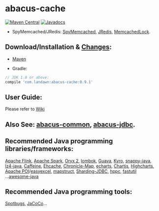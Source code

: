 # abacus-cache
 

[![Maven Central](https://img.shields.io/maven-central/v/com.landawn/abacus-cache.svg)](https://maven-badges.herokuapp.com/maven-central/com.landawn/abacus-cache/)
[![Javadocs](https://www.javadoc.io/badge/com.landawn/abacus-cache.svg)](https://www.javadoc.io/doc/com.landawn/abacus-cache)
 

* SpyMemcached/JRedis: 
[SpyMemcached](https://htmlpreview.github.io/?https://github.com/landawn/abacus-common/master/docs/SpyMemcached_view.html),
[JRedis](https://htmlpreview.github.io/?https://github.com/landawn/abacus-common/master/docs/JRedis_view.html), 
[MemcachedLock](https://htmlpreview.github.io/?https://github.com/landawn/abacus-common/master/docs/MemcachedLock_view.html).

## Download/Installation & [Changes](https://github.com/landawn/abacus-cache/blob/master/CHANGES.md):

* [Maven](http://search.maven.org/#search%7Cga%7C1%7Cg%3A%22com.landawn%22)

* Gradle:
```gradle
// JDK 1.8 or above:
compile 'com.landawn:abacus-cache:0.9.1'
```


## User Guide:
Please refer to [Wiki](https://github.com/landawn/abacus-cache/wiki)


## Also See: [abacus-common](https://github.com/landawn/abacus-common), [abacus-jdbc](https://github.com/landawn/abacus-jdbc).


## Recommended Java programming libraries/frameworks:
[Apache Flink](https://flink.apache.org/), 
[Apache Spark](https://spark.apache.org/), 
[Oryx 2](http://oryx.io/), 
[lombok](https://github.com/rzwitserloot/lombok), [Guava](https://github.com/google/guava), [Kyro](https://github.com/EsotericSoftware/kryo), [snappy-java](https://github.com/xerial/snappy-java), [lz4-java](https://github.com/lz4/lz4-java), [Caffeine](https://github.com/ben-manes/caffeine), [Ehcache](http://www.ehcache.org/), [Chronicle-Map](https://github.com/OpenHFT/Chronicle-Map), [echarts](https://github.com/apache/incubator-echarts), 
[Chartjs](https://github.com/chartjs/Chart.js), [Highcharts](https://www.highcharts.com/blog/products/highcharts/), [Apache POI](https://github.com/apache/poi)/[easyexcel](https://github.com/alibaba/easyexcel), [mapstruct](https://github.com/mapstruct/mapstruct), [Sharding-JDBC](https://github.com/apache/incubator-shardingsphere), [hppc](https://github.com/carrotsearch/hppc), [fastutil](https://github.com/vigna/fastutil) ...[awesome-java](https://github.com/akullpp/awesome-java)

## Recommended Java programming tools:
[Spotbugs](https://github.com/spotbugs/spotbugs), [JaCoCo](https://www.eclemma.org/jacoco/)...
